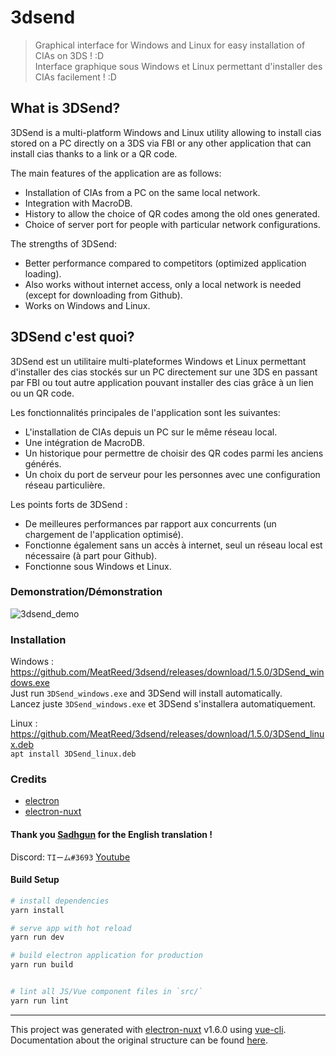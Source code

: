# 3dsend

> Graphical interface for Windows and Linux for easy installation of CIAs on 3DS ! :D \
> Interface graphique sous Windows et Linux permettant d'installer des CIAs facilement ! :D

## What is 3DSend?
3DSend is a multi-platform Windows and Linux utility allowing to install cias stored on a PC directly on a 3DS via FBI or any other application that can install cias thanks to a link or a QR code.

The main features of the application are as follows:
- Installation of CIAs from a PC on the same local network.
- Integration with MacroDB.
- History to allow the choice of QR codes among the old ones generated.
- Choice of server port for people with particular network configurations.

The strengths of 3DSend:
- Better performance compared to competitors (optimized application loading).
- Also works without internet access, only a local network is needed (except for downloading from Github).
- Works on Windows and Linux.

## 3DSend c'est quoi?
3DSend est un utilitaire multi-plateformes Windows et Linux permettant d'installer des cias stockés sur un PC directement sur une 3DS en passant par FBI ou tout autre application pouvant installer des cias grâce à un lien ou un QR code.

Les fonctionnalités principales de l'application sont les suivantes:
- L'installation de CIAs depuis un PC sur le même réseau local.
- Une intégration de MacroDB.
- Un historique pour permettre de choisir des QR codes parmi les anciens générés.
- Un choix du port de serveur pour les personnes avec une configuration réseau particulière.

Les points forts de 3DSend :
- De meilleures performances par rapport aux concurrents (un chargement de l'application optimisé).
- Fonctionne également sans un accès à internet, seul un réseau local est nécessaire (à part pour Github).
- Fonctionne sous Windows et Linux.

### Demonstration/Démonstration
![3dsend_demo](https://i.imgur.com/aeOsOlS.gif)

### Installation
Windows : https://github.com/MeatReed/3dsend/releases/download/1.5.0/3DSend_windows.exe  
Just run `3DSend_windows.exe` and 3DSend will install automatically.  
Lancez juste `3DSend_windows.exe` et 3DSend s'installera automatiquement.

Linux : https://github.com/MeatReed/3dsend/releases/download/1.5.0/3DSend_linux.deb  
`apt install 3DSend_linux.deb`

### Credits

* [electron](https://www.electronjs.org/)
* [electron-nuxt](https://github.com/michalzaq12/electron-nuxt)
#### Thank you [Sadhgun](https://github.com/Sadhgun) for the English translation !

Discord: `TIーム#3693`
[Youtube](https://www.youtube.com/channel/UCxcgIQ08IewI19Q_eiJxKRA)

#### Build Setup

``` bash
# install dependencies
yarn install

# serve app with hot reload
yarn run dev

# build electron application for production
yarn run build


# lint all JS/Vue component files in `src/`
yarn run lint

```

---

This project was generated with [electron-nuxt](https://github.com/michalzaq12/electron-nuxt) v1.6.0 using [vue-cli](https://github.com/vuejs/vue-cli). Documentation about the original structure can be found [here](https://github.com/michalzaq12/electron-nuxt/blob/master/README.md).
